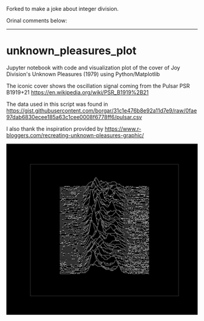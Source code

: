 Forked to make a joke about integer division.

Orinal comments below:

----

# unknown_pleasures_plot
Jupyter notebook with code and visualization plot of the cover of Joy Division's Unknown Pleasures (1979) using Python/Matplotlib

The iconic cover shows the oscillation signal coming from the Pulsar PSR B1919+21 https://en.wikipedia.org/wiki/PSR_B1919%2B21

The data used in this script was found in https://gist.githubusercontent.com/borgar/31c1e476b8e92a11d7e9/raw/0fae97dab6830ecee185a63c1cee0008f6778ff6/pulsar.csv

I also thank the inspiration provided by https://www.r-bloggers.com/recreating-unknown-pleasures-graphic/

![](./plot.png)

